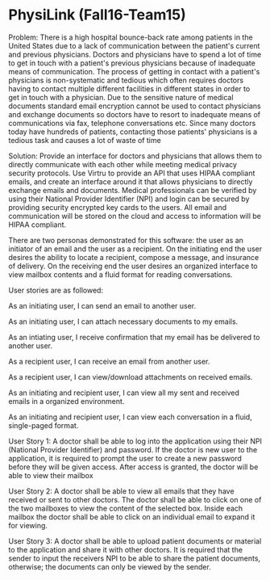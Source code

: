 # PhysiLink (Fall16-Team15)

Problem: There is a high hospital bounce-back rate among patients in the United States due to a lack of communication between the patient's current and previous physicians. Doctors and physicians have to spend a lot of time to get in touch with a patient's previous physicians because of inadequate means of communication. The process of getting in contact with a patient's physicians is non-systematic and tedious which often requires doctors having to contact multiple different facilities in different states in order to get in touch with a physician. Due to the sensitive nature of medical documents standard email encryption cannot be used to contact physicians and exchange documents so doctors have to resort to inadequate means of communications via fax, telephone conversations etc. Since many doctors today have hundreds of patients, contacting those patients' physicians is a tedious task and causes a lot of waste of time 

Solution: Provide an interface for doctors and physicians that allows them to directly communicate with each other while meeting medical privacy security protocols. Use Virtru to provide an API that uses HIPAA compliant emails, and create an interface around it that allows physicians to directly exchange emails and documents. Medical professionals can be verified by using their National Provider Identifier (NPI) and login can be secured by providing security encrypted key cards to the users. All email and communication will be stored on the cloud and access to information will be HIPAA compliant.

There are two personas demonstrated for this software: the user as an initiator of an email and the user as a recipient. On the initiating end the user desires the ability to locate a recipient, compose a message, and insurance of delivery. On the receiving end the user desires an organized interface to view mailbox contents and a fluid format for reading conversations.

User stories are as followed: 

As an initiating user, I can send an email to another user.

As an initiating user, I can attach necessary documents to my emails. 

As an intiating user, I receive confirmation that my email has be delivered to another user. 

As a recipient user, I can receive an email from another user.

As a recipient user, I can view/download attachments on received emails.  

As an initiating and recipient user, I can view all my sent and received emails in a organized environment.

As an initiating and recipient user, I can view each conversation in a fluid, single-paged format. 


User Story 1:
A doctor shall be able to log into the application using their NPI (National Provider Identifier) and password. If the doctor is new user to the application, it is required to prompt the user to create a new password before they will be given access. After access is granted, the doctor will be able to view their mailbox

User Story 2:
A doctor shall be able to view all emails that they have received or sent to other doctors. The doctor shall be able to click on one of the two mailboxes to view the content of the selected box. Inside each mailbox the doctor shall be able to click on an individual email to expand it for viewing.

User Story 3:
A doctor shall be able to upload patient documents or material to the application and share it with other doctors. It is required that the sender to input the receivers NPI to be able to share the patient documents, otherwise; the documents can only be viewed by the sender.
